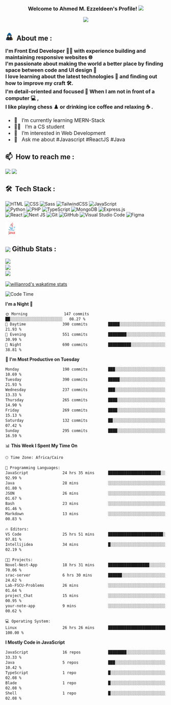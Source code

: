 <h3 align="center">
  Welcome to Ahmed M. Ezzeldeen's Profile!
  <img src="https://media.giphy.com/media/hvRJCLFzcasrR4ia7z/giphy.gif" width="28">
</h3>

<!-- Typing SVG by DenverCoder1 - https://github.com/DenverCoder1/readme-typing-svg -->
<p align="center">
  <a href="https://github.com/DenverCoder1/readme-typing-svg"><img src="https://readme-typing-svg.herokuapp.com/?lines=I'm%20Junior%20Software%20Engineer%20👨‍💻;I'm%20Front-End%20developer;Always%20learning%20new%20things&font=Fira%20Code&center=true&width=440&height=45&color=2196f3&vCenter=true&size=24"></a>
</p>

## <img src ="https://github.com/0xAbdulKhalid/0xAbdulKhalid/raw/main/assets/mdImages/about_me.gif" width=25px> &nbsp;About me :

<p Style="font-size:16px; font-weight:bold; ">
I'm Front End Developer 🧑‍💻 with experience building and maintaining responsive websites 🌐<br>
I'm passionate about making the world a better place by finding space between code and UI design 🎨<br>
I love learning about the latest technologies 🚀 and finding out how to improve my craft 🛠️.<br> I'm detail-oriented and focused 🤏 
When I am not in front of a computer 💻️ ,<br> I like playing chess ♟️ or drinking ice coffee and relaxing ☕️ .
</p>

<ul style="font-size:16px">
<li>🌱 &nbsp; I’m currently learning MERN-Stack</li>
<li>👨‍💻 &nbsp; I’m a CS student</li>
<li>👀 &nbsp; I’m interested in Web Development</li>
<li>💬 &nbsp; Ask me about #Javascript #ReactJS #Java</li>
</ul>

## 📫 &nbsp;How to reach me :

<a href="https://www.linkedin.com/in/ahmed3zzeldeen/" target="_blank"><img src="https://img.shields.io/badge/-Ahmed%20M.%20Ezzeldeen-0077B5?style=for-the-badge&logo=Linkedin&logoColor=white"/></a>
<a href="https://telegram.me/Ahmed3zzeldeen" target="_blank"><img src="https://img.shields.io/badge/-Ahmed%20M.%20Ezzeldeen-0077B5?style=for-the-badge&logo=Telegram&logoColor=white"/></a>

## 🛠 &nbsp;Tech Stack :

![HTML](https://img.shields.io/badge/HTML5-E34F26?style=for-the-badge&logo=html5&logoColor=white) ![CSS](https://img.shields.io/badge/CSS3-1572B6?style=for-the-badge&logo=css3&logoColor=white) ![Sass](https://img.shields.io/badge/Sass-CC6699?style=for-the-badge&logo=sass&logoColor=white) ![TailwindCSS](https://img.shields.io/badge/tailwindcss-%2338B2AC.svg?style=for-the-badge&logo=tailwind-css&logoColor=white) ![JavaScript](https://img.shields.io/badge/JavaScript-323330?style=for-the-badge&logo=javascript&logoColor=F7DF1E) </br> ![Python](https://img.shields.io/badge/Python-FFD43B?style=for-the-badge&logo=python&logoColor=blue) ![PHP](https://img.shields.io/badge/PHP-777BB4?style=for-the-badge&logo=php&logoColor=white) ![TypeScript](https://img.shields.io/badge/typescript-%23007ACC.svg?style=for-the-badge&logo=typescript&logoColor=white) ![MongoDB](https://img.shields.io/badge/MongoDB-%234ea94b.svg?style=for-the-badge&logo=mongodb&logoColor=white) ![Express.js](https://img.shields.io/badge/express.js-%23404d59.svg?style=for-the-badge&logo=express&logoColor=%2361DAFB) </br> ![React](https://img.shields.io/badge/react-%2320232a.svg?style=for-the-badge&logo=react&logoColor=%2361DAFB) ![Next JS](https://img.shields.io/badge/Next-black?style=for-the-badge&logo=next.js&logoColor=white) ![Git](https://img.shields.io/badge/GIT-E44C30?style=for-the-badge&logo=git&logoColor=white) ![GitHub](https://img.shields.io/badge/GitHub-100000?style=for-the-badge&logo=github&logoColor=white) ![Visual Studio Code](https://img.shields.io/badge/VSCode-0078D4?style=for-the-badge&logo=visual%20studio%20code&logoColor=white) ![Figma](https://img.shields.io/badge/figma-%23F24E1E.svg?style=for-the-badge&logo=figma&logoColor=white)&nbsp;

<a href="https://www.java.com" target="_blank"> <img src="https://raw.githubusercontent.com/devicons/devicon/master/icons/java/java-original-wordmark.svg" alt="java" width="40" height="40"/></a>

<!-- ![Figma](https://img.shields.io/badge/figma-05122A.svg?style=for-the-badge&logo=figma&logoColor=white) -->

## <img src = "https://media.giphy.com/media/iY8CRBdQXODJSCERIr/giphy.gif" align="center" width ="30px"> Github Stats :

![](https://github-readme-stats.vercel.app/api?username=Ahmed3zzeldeen&theme=tokyonight&hide_border=false&include_all_commits=false&count_private=false)<br/>
![](https://github-readme-streak-stats.herokuapp.com/?user=Ahmed3zzeldeen&theme=tokyonight&hide_border=false)<br/>
![](https://github-readme-stats.vercel.app/api/top-langs?username=Ahmed3zzeldeen&theme=tokyonight&hide_border=false&layout=compact&include_all_commits=true&count_private=false)<br/>

[![willianrod's wakatime stats](https://github-readme-stats.vercel.app/api/wakatime?username=ahmed3zzeldeen&layout=compact)](https://github.com/anuraghazra/github-readme-stats)

<!--START_SECTION:waka-->
![Code Time](http://img.shields.io/badge/Code%20Time-1%2C100%20hrs%2013%20mins-blue)

**I'm a Night 🦉** 

```text
🌞 Morning                147 commits         ██░░░░░░░░░░░░░░░░░░░░░░░   08.27 % 
🌆 Daytime                390 commits         █████░░░░░░░░░░░░░░░░░░░░   21.93 % 
🌃 Evening                551 commits         ████████░░░░░░░░░░░░░░░░░   30.99 % 
🌙 Night                  690 commits         ██████████░░░░░░░░░░░░░░░   38.81 % 
```
📅 **I'm Most Productive on Tuesday** 

```text
Monday                   190 commits         ███░░░░░░░░░░░░░░░░░░░░░░   10.69 % 
Tuesday                  390 commits         █████░░░░░░░░░░░░░░░░░░░░   21.93 % 
Wednesday                237 commits         ███░░░░░░░░░░░░░░░░░░░░░░   13.33 % 
Thursday                 265 commits         ████░░░░░░░░░░░░░░░░░░░░░   14.90 % 
Friday                   269 commits         ████░░░░░░░░░░░░░░░░░░░░░   15.13 % 
Saturday                 132 commits         ██░░░░░░░░░░░░░░░░░░░░░░░   07.42 % 
Sunday                   295 commits         ████░░░░░░░░░░░░░░░░░░░░░   16.59 % 
```


📊 **This Week I Spent My Time On** 

```text
🕑︎ Time Zone: Africa/Cairo

💬 Programming Languages: 
JavaScript               24 hrs 35 mins      ███████████████████████░░   92.99 % 
Java                     28 mins             ░░░░░░░░░░░░░░░░░░░░░░░░░   01.80 % 
JSON                     26 mins             ░░░░░░░░░░░░░░░░░░░░░░░░░   01.67 % 
Bash                     23 mins             ░░░░░░░░░░░░░░░░░░░░░░░░░   01.46 % 
Markdown                 13 mins             ░░░░░░░░░░░░░░░░░░░░░░░░░   00.83 % 

🔥 Editors: 
VS Code                  25 hrs 51 mins      ████████████████████████░   97.81 % 
Intellijidea             34 mins             █░░░░░░░░░░░░░░░░░░░░░░░░   02.19 % 

🐱‍💻 Projects: 
Novel-Nest-App           18 hrs 31 mins      ██████████████████░░░░░░░   70.06 % 
srac-server              6 hrs 30 mins       ██████░░░░░░░░░░░░░░░░░░░   24.62 % 
Lab-FSCU-Problems        26 mins             ░░░░░░░░░░░░░░░░░░░░░░░░░   01.64 % 
project_Chat             15 mins             ░░░░░░░░░░░░░░░░░░░░░░░░░   00.95 % 
your-note-app            9 mins              ░░░░░░░░░░░░░░░░░░░░░░░░░   00.62 % 

💻 Operating System: 
Linux                    26 hrs 26 mins      █████████████████████████   100.00 % 
```

**I Mostly Code in JavaScript** 

```text
JavaScript               16 repos            ████████░░░░░░░░░░░░░░░░░   33.33 % 
Java                     5 repos             ███░░░░░░░░░░░░░░░░░░░░░░   10.42 % 
TypeScript               1 repo              █░░░░░░░░░░░░░░░░░░░░░░░░   02.08 % 
Blade                    1 repo              █░░░░░░░░░░░░░░░░░░░░░░░░   02.08 % 
Shell                    1 repo              █░░░░░░░░░░░░░░░░░░░░░░░░   02.08 % 
```




<!--END_SECTION:waka-->
